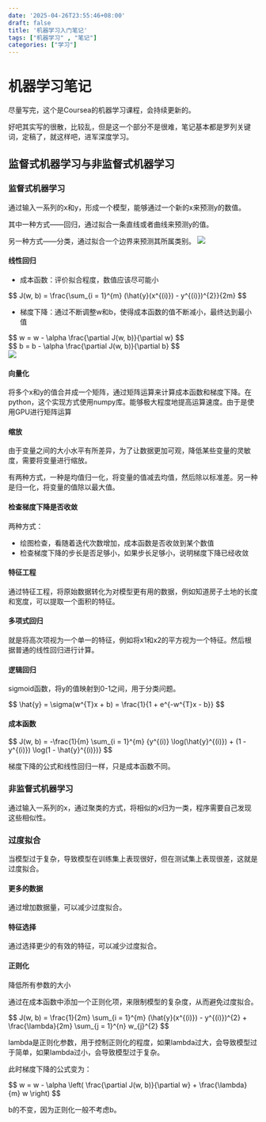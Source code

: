 ```yaml
---
date: '2025-04-26T23:55:46+08:00'
draft: false
title: '机器学习入门笔记'
tags: ["机器学习" , "笔记"]
categories: ["学习"]
---
```


# 机器学习笔记

尽量写完，这个是Coursea的机器学习课程，会持续更新的。

好吧其实写的很散，比较乱，但是这一个部分不是很难，笔记基本都是罗列关键词，定稿了，就这样吧，进军深度学习。

## 监督式机器学习与非监督式机器学习

### 监督式机器学习

通过输入一系列的x和y，形成一个模型，能够通过一个新的x来预测y的数值。

其中一种方式——回归，通过拟合一条直线或者曲线来预测y的值。

另一种方式——分类，通过拟合一个边界来预测其所属类别。
<img src = "../pics/监督式机器学习之分类.png"> 

#### 线性回归

- 成本函数：评价拟合程度，数值应该尽可能小
<div>
$$
J(w, b) = \frac{\sum_{i = 1}^{m} (\hat{y}(x^{(i)}) - y^{(i)})^{2}}{2m}
$$
</div>

- 梯度下降：通过不断调整w和b，使得成本函数的值不断减小，最终达到最小值
<div>
$$
w = w - \alpha \frac{\partial J(w, b)}{\partial w}
$$
</div>
<div>
$$
b = b - \alpha \frac{\partial J(w, b)}{\partial b}
$$
</div>

<img src = "../pics/线性回归式子.png"> 

#### 向量化

将多个x和y的值合并成一个矩阵，通过矩阵运算来计算成本函数和梯度下降。在python，这个实现方式使用numpy库。能够极大程度地提高运算速度。由于是使用GPU进行矩阵运算

#### 缩放

由于变量之间的大小水平有所差异，为了让数据更加可观，降低某些变量的灵敏度，需要将变量进行缩放。

有两种方式，一种是均值归一化，将变量的值减去均值，然后除以标准差。另一种是归一化，将变量的值除以最大值。

#### 检查梯度下降是否收敛

两种方式：

- 绘图检查，看随着迭代次数增加，成本函数是否收敛到某个数值
- 检查梯度下降的步长是否足够小，如果步长足够小，说明梯度下降已经收敛

#### 特征工程

通过特征工程，将原始数据转化为对模型更有用的数据，例如知道房子土地的长度和宽度，可以提取一个面积的特征。

#### 多项式回归

就是将高次项视为一个单一的特征，例如将x1和x2的平方视为一个特征。然后根据普通的线性回归进行计算。

#### 逻辑回归

sigmoid函数，将y的值映射到0-1之间，用于分类问题。

<div>
$$
\hat{y} = \sigma(w^{T}x + b) = \frac{1}{1 + e^{-w^{T}x - b}}
$$
</div>

#### 成本函数

<div>
$$
J(w, b) = -\frac{1}{m} \sum_{i = 1}^{m} {y^{(i)} \log(\hat{y}^{(i)}) + (1 - y^{(i)}) \log(1 - \hat{y}^{(i)})}
$$
</div>

梯度下降的公式和线性回归一样，只是成本函数不同。

### 非监督式机器学习

通过输入一系列的x，通过聚类的方式，将相似的x归为一类，程序需要自己发现这些相似性。

### 过度拟合

当模型过于复杂，导致模型在训练集上表现很好，但在测试集上表现很差，这就是过度拟合。

#### 更多的数据

通过增加数据量，可以减少过度拟合。

#### 特征选择

通过选择更少的有效的特征，可以减少过度拟合。

#### 正则化

降低所有参数的大小

通过在成本函数中添加一个正则化项，来限制模型的复杂度，从而避免过度拟合。

<div>
$$
J(w, b) = \frac{1}{2m} \sum_{i = 1}^{m} (\hat{y}(x^{(i)}) - y^{(i)})^{2} + \frac{\lambda}{2m} \sum_{j = 1}^{n} w_{j}^{2}
$$
</div>

lambda是正则化参数，用于控制正则化的程度，如果lambda过大，会导致模型过于简单，如果lambda过小，会导致模型过于复杂。

此时梯度下降的公式变为：

<div>
$$
w = w - \alpha \left( \frac{\partial J(w, b)}{\partial w} + \frac{\lambda}{m} w \right)
$$
</div>

b的不变，因为正则化一般不考虑b。
